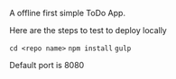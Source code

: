 A offline first simple ToDo App.

Here are the steps to test to deploy locally

`cd <repo name>`
`npm install`
`gulp`

Default port is 8080